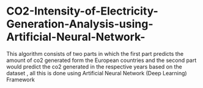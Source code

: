 # CO2-Intensity-of-Electricity-Generation-Analysis-using-Artificial-Neural-Network-
This algorithm consists of two parts in which the first part predicts the amount of co2 generated form the European countries and the second part would predict the co2 generated in the respective years  based on the dataset , all this is done using Artificial Neural Network (Deep Learning) Framework 
